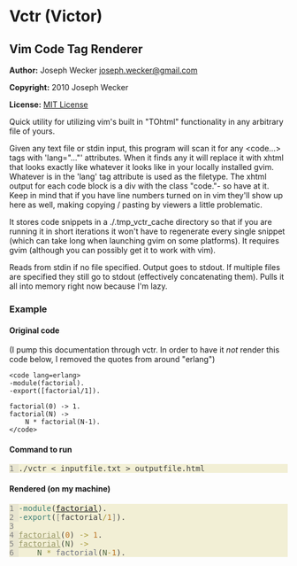 # Vctr (Victor)
## Vim Code Tag Renderer

**Author:** Joseph Wecker <joseph.wecker@gmail.com>

**Copyright:** 2010 Joseph Wecker

**License:** [MIT License](http://www.opensource.org/licenses/mit-license.php)

Quick utility for utilizing vim's built in "TOhtml" functionality in any
arbitrary file of yours.

Given any text file or stdin input, this program will scan it for any
<code...></code> tags with 'lang="..."' attributes.  When it finds any it will
replace it with xhtml that looks exactly like whatever it looks like in your
locally installed gvim.  Whatever is in the 'lang' tag attribute is used as the
filetype.  The xhtml output for each code block is a div with the class
"code."- so have at it.  Keep in mind that if you have line numbers turned on
in vim they'll show up here as well, making copying / pasting by viewers a
little problematic.

It stores code snippets in a ./.tmp_vctr_cache directory so that if you are
running it in short iterations it won't have to regenerate every single snippet
(which can take long when launching gvim on some platforms).  It requires gvim
(although you can possibly get it to work with vim).

Reads from stdin if no file specified. Output goes to stdout. If multiple files
are specified they still go to stdout (effectively concatenating them).  Pulls
it all into memory right now because I'm lazy.

### Example

#### Original code
(I pump this documentation through vctr.  In order to have it _not_ render this
code below, I removed the quotes from around "erlang")

	<code lang=erlang>
	-module(factorial).
	-export([factorial/1]).
	
	factorial(0) -> 1.
	factorial(N) ->
		N * factorial(N-1).
	</code>

#### Command to run

<div class="code" style="background-color: #f2efd5; color: #404040"><font face="monospace">
<span style="background-color: #e8e5d0"><font color="#808080">1 </font></span>./vctr &lt; inputfile.txt &gt; outputfile.html<br />
</font></div>

#### Rendered (on my machine)

<div class="code" style="background-color: #f2efd5; color: #404040"><font face="monospace">
<span style="background-color: #e8e5d0"><font color="#808080">1 </font></span><span style="background-color: #f2efd5"><font color="#408077">-module</font></span>(<span style="background-color: #f2efd5"><font color="#202020"><u>factorial</u></font></span>).<br />
<span style="background-color: #e8e5d0"><font color="#808080">2 </font></span><span style="background-color: #f2efd5"><font color="#408077">-export</font></span>(<span style="background-color: #f2efd5"><font color="#808080">[</font></span><span style="background-color: #f2efd5"><font color="#404040">factorial</font></span><span style="background-color: #f2efd5"><font color="#a79a39">/</font></span><span style="background-color: #f2efd5"><font color="#ba7222">1</font></span><span style="background-color: #f2efd5"><font color="#808080">]</font></span>).<br />
<span style="background-color: #e8e5d0"><font color="#808080">3 </font></span><br />
<span style="background-color: #e8e5d0"><font color="#808080">4 </font></span><span style="background-color: #f2efd5"><font color="#969664"><u>factorial</u></font></span>(<span style="background-color: #f2efd5"><font color="#ba7222">0</font></span>) <span style="background-color: #f2efd5"><font color="#a79a39">-&gt;</font></span>&nbsp;<span style="background-color: #f2efd5"><font color="#ba7222">1</font></span>.<br />
<span style="background-color: #e8e5d0"><font color="#808080">5 </font></span><span style="background-color: #f2efd5"><font color="#969664"><u>factorial</u></font></span>(<span style="background-color: #f2efd5"><font color="#546c48">N</font></span>) <span style="background-color: #f2efd5"><font color="#a79a39">-&gt;</font></span><br />
<span style="background-color: #e8e5d0"><font color="#808080">6 </font></span>&nbsp;&nbsp;&nbsp;&nbsp;<span style="background-color: #f2efd5"><font color="#546c48">N</font></span>&nbsp;<span style="background-color: #f2efd5"><font color="#a79a39">*</font></span>&nbsp;<span style="background-color: #f2efd5"><font color="#6d7181">factorial</font></span>(<span style="background-color: #f2efd5"><font color="#546c48">N</font></span><span style="background-color: #f2efd5"><font color="#a79a39">-</font></span><span style="background-color: #f2efd5"><font color="#ba7222">1</font></span>).<br />
</font></div>



